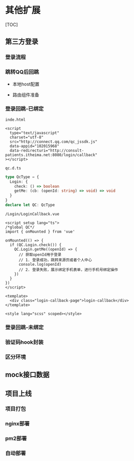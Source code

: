 # 其他扩展
[TOC]

## 第三方登录

### 登录流程

### 跳转QQ后回跳

- 本地host配置

- 路由组件准备


### 登录回跳-已绑定
`inde.html`
```vue
<script
  type="text/javascript"
  charset="utf-8"
  src="http://connect.qq.com/qc_jssdk.js"
  data-appid="102015968"
  data-redirecturi="http://consult-patients.itheima.net:8080/login/callback"
></script>
```
`qc.d.ts`
```ts
type QcType = {
  Login: {
    check: () => boolean
    getMe: (cb: (openId: string) => void) => void
  }
}
declare let QC: QcType
```
`/Login/LoginCallback.vue`
```vue
<script setup lang="ts">
/*global QC*/
import { onMounted } from 'vue'

onMounted(() => {
  if (QC.Login.check()) {
    QC.Login.getMe((openId) => {
      // 获取openId用于登录
      // 1. 登录成功，跳转来源页或者个人中心
      console.log(openId)
      // 2. 登录失败，展示绑定手机表单，进行手机号绑定操作
    })
  }
})
</script>

<template>
  <div class="login-callback-page">login-callback</div>
</template>

<style lang="scss" scoped></style>
```
### 登录回跳-未绑定


### 验证码hook封装


### 区分环境


## mock接口数据


## 项目上线


### 项目打包


### nginx部署


### pm2部署


### 自动部署